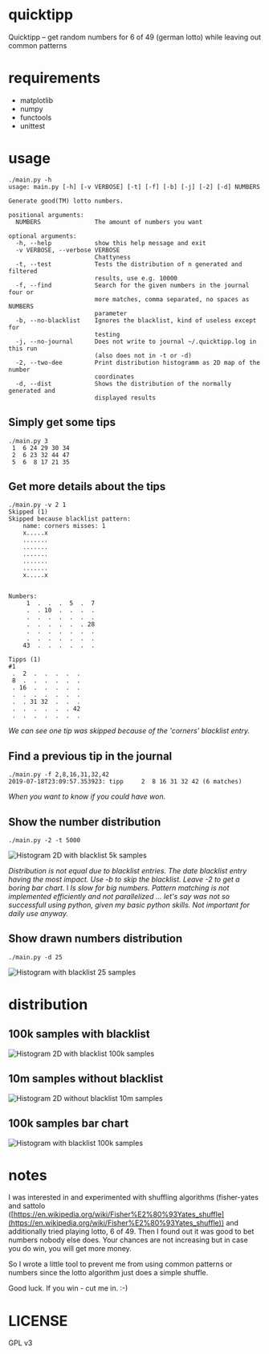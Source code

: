 # quicktipp

Quicktipp – get random numbers for 6 of 49 (german lotto) while leaving out common patterns

# requirements

- matplotlib
- numpy
- functools
- unittest

# usage

```
./main.py -h
usage: main.py [-h] [-v VERBOSE] [-t] [-f] [-b] [-j] [-2] [-d] NUMBERS

Generate good(TM) lotto numbers.

positional arguments:
  NUMBERS               The amount of numbers you want

optional arguments:
  -h, --help            show this help message and exit
  -v VERBOSE, --verbose VERBOSE
                        Chattyness
  -t, --test            Tests the distribution of n generated and filtered
                        results, use e.g. 10000
  -f, --find            Search for the given numbers in the journal four or
                        more matches, comma separated, no spaces as NUMBERS
                        parameter
  -b, --no-blacklist    Ignores the blacklist, kind of useless except for
                        testing
  -j, --no-journal      Does not write to journal ~/.quicktipp.log in this run
                        (also does not in -t or -d)
  -2, --two-dee         Print distribution histogramm as 2D map of the number
                        coordinates
  -d, --dist            Shows the distribution of the normally generated and
                        displayed results
```

## Simply get some tips

```
./main.py 3
 1  6 24 29 30 34
 2  6 23 32 44 47
 5  6  8 17 21 35
```

## Get more details about the tips

```
./main.py -v 2 1
Skipped (1)
Skipped because blacklist pattern:
    name: corners misses: 1
    x.....x
    .......
    .......
    .......
    .......
    .......
    x.....x


Numbers:
     1  .  .  .  5  .  7 
     .  . 10  .  .  .  . 
     .  .  .  .  .  .  . 
     .  .  .  .  .  . 28 
     .  .  .  .  .  .  . 
     .  .  .  .  .  .  . 
    43  .  .  .  .  .  . 

Tipps (1)
#1
 .  2  .  .  .  .  . 
 8  .  .  .  .  .  . 
 . 16  .  .  .  .  . 
 .  .  .  .  .  .  . 
 .  . 31 32  .  .  . 
 .  .  .  .  .  . 42 
 .  .  .  .  .  .  . 

```

_We can see one tip was skipped because of the 'corners' blacklist entry._

## Find a previous tip in the journal

```
./main.py -f 2,8,16,31,32,42
2019-07-18T23:09:57.353923: tipp     2  8 16 31 32 42 (6 matches)
```

_When you want to know if you could have won._

## Show the number distribution

```
./main.py -2 -t 5000
```

![Histogram 2D with blacklist 5k samples](doc/testwb5k.png)

_Distribution is not equal due to blacklist entries. The date blacklist entry having the most impact. Use -b to skip the blacklist. Leave -2 to get a boring bar chart._
l
_Is slow for big numbers. Pattern matching is not implemented efficiently and not parallelized ... let's say was not so successfull using python, given my basic python skills. Not important for daily use anyway._

## Show drawn numbers distribution

```
./main.py -d 25
```

![Histogram with blacklist 25 samples](doc/distr.png)

# distribution

## 100k samples with blacklist

![Histogram 2D with blacklist 100k samples](doc/testwb100k.png)

## 10m samples without blacklist

![Histogram 2D without blacklist 10m samples](doc/testnb10m.png)

## 100k samples bar chart

![Histogram with blacklist 100k samples](doc/testhistwb100k.png)

# notes

I was interested in and experimented with shuffling algorithms (fisher-yates and sattolo ([https://en.wikipedia.org/wiki/Fisher%E2%80%93Yates_shuffle](https://en.wikipedia.org/wiki/Fisher%E2%80%93Yates_shuffle)) and additionally tried playing lotto, 6 of 49. Then I found out it was good to bet numbers nobody else does. Your chances are not increasing but in case you do win, you will get more money.

So I wrote a little tool to prevent me from using common patterns or numbers since the lotto algorithm just does a simple shuffle.

Good luck. If you win - cut me in. :-)

# LICENSE

GPL v3
